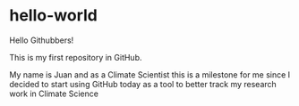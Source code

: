 # hello-world

Hello Githubbers!

This is my first repository in GitHub.

My name is Juan and as a Climate Scientist this is a milestone for me since I decided to start using GitHub today as a tool to better
track my research work in Climate Science

